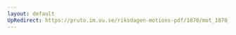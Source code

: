 ```yaml
---
layout: default
UpRedirect: https://pruto.im.uu.se/riksdagen-motions-pdf/1870/mot_1870__ak__133/mot_1870__ak__133-002.pdf
---
```

